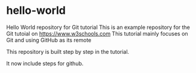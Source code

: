# hello-world
Hello World repository for Git tutorial
This is an example repository for the Git tutoial on https://www.w3schools.com
This tutorial mainly focuses on Git and using GitHub as its remote

This repository is built step by step in the tutorial.

It now include steps for github.
